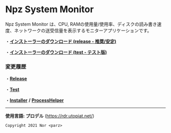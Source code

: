 # Npz System Monitor
Npz System Monitor は、CPU, RAMの使用量/使用率、ディスクの読み書き速度、ネットワークの送受信量を表示するモニターアプリケーションです。

・[**インストーラーのダウンロード (release - 推奨/安定)**](https://github.com/Nor-parz/npz-system-monitor/raw/package/0_Installer/release/NpzSystemMonitor-OnlineInstaller.exe "インストーラーのダウンロード")

・[**インストーラーのダウンロード (test - テスト版)**](https://github.com/Nor-parz/npz-system-monitor/raw/package/0_Installer/test/NpzSystemMonitor-OnlineInstaller.exe "インストーラーのダウンロード")

### **変更履歴**

・[**Release**](https://raw.githubusercontent.com/Nor-parz/npz-system-monitor/release/Changelog.txt)

・[**Test**](https://raw.githubusercontent.com/Nor-parz/npz-system-monitor/test/Changelog.txt)

・[**Installer**](https://raw.githubusercontent.com/Nor-parz/npz-system-monitor/installer/Changelog.txt) **/** [**ProcessHelper**](https://raw.githubusercontent.com/Nor-parz/npz-system-monitor/processhelper/Changelog.txt)

---
**使用言語: プロデル** (https://rdr.utopiat.net/)

`Copyright 2021 Nor <parz>`

